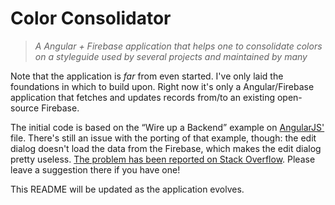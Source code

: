 # Color Consolidator

> _A *Angular + Firebase* application that helps one to consolidate colors on a styleguide used by several projects and maintained by many_

Note that the application is *far* from even started. I've only laid the foundations in which to build upon. Right now it's only a Angular/Firebase application that fetches and updates records from/to an existing open-source Firebase.

The initial code is based on the “Wire up a Backend” example on [AngularJS'][1] file. There's still an issue with the porting of that example, though: the edit dialog doesn't load the data from the Firebase, which makes the edit dialog pretty useless. [The problem has been reported on Stack Overflow][2]. Please leave a suggestion there if you have one!

  [1]: http://angularjs.org/
  [2]: http://stackoverflow.com/questions/20928110/angularjs-wire-up-a-backend-example-not-loading-data-on-edit-dialog

This README will be updated as the application evolves.
